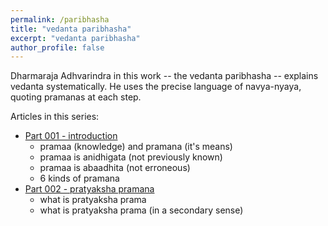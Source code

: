 ```yaml
---
permalink: /paribhasha
title: "vedanta paribhasha"
excerpt: "vedanta paribhasha"
author_profile: false
---
```


Dharmaraja Adhvarindra in this work -- the vedanta paribhasha -- explains
vedanta systematically. He uses the precise language of navya-nyaya,
quoting pramanas at each step.

Articles in this series:

- [Part 001 - introduction](/paribhasha/001-intro)
  - pramaa (knowledge) and pramana (it's means)
  - pramaa is anidhigata (not previously known)
  - pramaa is abaadhita (not erroneous)
  - 6 kinds of pramana
- [Part 002 - pratyaksha pramana](/paribhasha/002-pratyaksha)
  - what is pratyaksha prama
  - what is pratyaksha prama (in a secondary sense)

